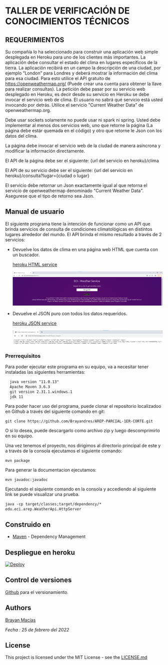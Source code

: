 # TALLER DE VERIFICACIÓN DE CONOCIMIENTOS TÉCNICOS
## REQUERIMIENTOS
Su compañía lo ha seleccionado para construir una aplicación web simple desplegada en Heroku para uno de los clientes más importantes.
La aplicación debe consultar el estado del clima en lugares específicos de la tierra.  La aplicación recibirá en un campo la descripción de una ciudad, por ejemplo “London” para Londres   y deberá mostrar la información del clima para esa ciudad. Para esto utilice el API gratuito de https://openweathermap.org/ (Puede crear una cuenta para obtener la llave para realizar consultas). La petición debe pasar por su servicio web desplegado en Heroku, es decir desde su servicio en Heroku se debe invocar el servicio web de clima. El usuario no sabrá qué servicio está usted invocando por detrás. Utilice el servicio "Current Weather Data" de openweathermap.org.

Debe usar sockets solamente no puede usar ni spark ni spring. Usted debe implementar al menos dos servicios web, uno que retorne la página (La página debe estár quemada en el código) y otro que retorne le Json con los datos del clima.

La página debe invocar el servicio web de la ciudad de manera asíncrona y modificar la información directamente.

El API de la página debe ser el siguiente:
{url del servicio en heroku}/clima

El API de su servicio debe ser el siguiente:
{url del servicio en heroku}/consulta?lugar={ciudad o lugar}

El servicio debe retornar un Json exactamente igual al que retorna el servicio de openweathermap denominado "Current Weather Data". Asegurese que el tipo de retorno sea Json.

## Manual de usuario
El siguiente programa tiene la intención de funcionar como un API que brinda servicios de consulta de condiciones climatológicas en distintos lugares alrededor del mundo.
El API brinda el mismo resultado a través de 2 servicios:
- Devuelve los datos de clima en una página web HTML que cuenta con un buscador.
  
  [heroku HTML service](https://arep-test.herokuapp.com/clima)
  
  ![clima](https://github.com/Brayandres/AREP-PARCIAL-1ER-CORTE/blob/master/img/clima.png?raw=true)

- Devuelve el JSON puro con todos los datos requeridos.
  
  [heroku JSON service](https://arep-test.herokuapp.com/consulta?lugar=bogota)
  
  ![consulta?lugar=bogota](https://github.com/Brayandres/AREP-PARCIAL-1ER-CORTE/blob/master/img/lugar.jpg?raw=true)

### Prerrequisitos

Para poder ejecutar este programa en su equipo, va a necesitar tener instaladas las siguientes herramientas:
```
  java version "11.0.13"
  Apache Maven 3.6.3
  git version 2.31.1.windows.1
  jdk 11
```
Para poder hacer uso del programa, puede clonar el repositorio localizadoo en Github a través del siguiente comando en git:

```
git clone https://github.com/Brayandres/AREP-PARCIAL-1ER-CORTE.git

```
O si lo desea, puede descargarlo como archivo zip y luego descomprimirlo en su equipo.

Una vez tenemos el proyecto, nos dirigimos al directorio principal de este y a través de la consola ejecutamos el siguiente comando:

```
mvn package

```

Para generar la documentacion ejecutamos:

```
mvn javadoc:javadoc

```

Ejecutando el siquiente comando en la consola y accediendo al siguiente link se puede visualizar una prueba.

```
java -cp target/classes;target/dependency/* edu.eci.arep.WeatherApi.HttpServer

```

## Construido en

* [Maven](https://maven.apache.org/) - Dependency Management

## Despliegue en heroku

[![Deploy](https://www.herokucdn.com/deploy/button.svg)](https://arep-test.herokuapp.com)

## Control de versiones 

[Github](https://github.com/) para el versionamiento.

## Authors

[Brayan Macías](https://github.com/brayandres) 

_Fecha : 25 de febrero del 2022_ 


## License

This project is licensed under the MIT License - see the [LICENSE.md](LICENSE.md) 
